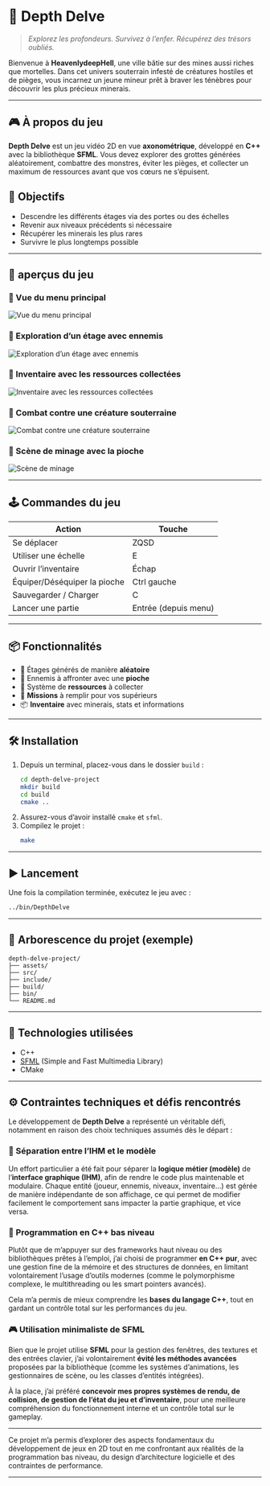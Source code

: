 

# 🌌 Depth Delve

> *Explorez les profondeurs. Survivez à l’enfer. Récupérez des trésors oubliés.*

Bienvenue à **HeavenlydeepHell**, une ville bâtie sur des mines aussi riches que mortelles. Dans cet univers souterrain infesté de créatures hostiles et de pièges, vous incarnez un jeune mineur prêt à braver les ténèbres pour découvrir les plus précieux minerais.

---

## 🎮 À propos du jeu

**Depth Delve** est un jeu vidéo 2D en vue **axonométrique**, développé en **C++** avec la bibliothèque **SFML**. Vous devez explorer des grottes générées aléatoirement, combattre des monstres, éviter les pièges, et collecter un maximum de ressources avant que vos cœurs ne s’épuisent.


## 🧭 Objectifs

- Descendre les différents étages via des portes ou des échelles
- Revenir aux niveaux précédents si nécessaire
- Récupérer les minerais les plus rares
- Survivre le plus longtemps possible

---

## 📸 aperçus du jeu

### 📌 Vue du menu principal  
![Vue du menu principal](assets/captures/menu.png)

### 📌 Exploration d’un étage avec ennemis  
![Exploration d’un étage avec ennemis](assets/captures/exploration.png)

### 📌 Inventaire avec les ressources collectées  
![Inventaire avec les ressources collectées](assets/captures/inventaire.png)

### 📌 Combat contre une créature souterraine  
![Combat contre une créature souterraine](assets/captures/combat.png)

### 📌 Scène de minage avec la pioche  
![Scène de minage](assets/captures/minage.png)


---

## 🕹️ Commandes du jeu

| Action                  | Touche                |
|------------------------|-----------------------|
| Se déplacer            | ZQSD                  |
| Utiliser une échelle   | E                     |
| Ouvrir l’inventaire    | Échap                 |
| Équiper/Déséquiper la pioche | Ctrl gauche     |
| Sauvegarder / Charger  | C                     |
| Lancer une partie      | Entrée (depuis menu)  |

---

## 📦 Fonctionnalités

- 🧱 Étages générés de manière **aléatoire**
- 👾 Ennemis à affronter avec une **pioche**
- 💎 Système de **ressources** à collecter
- 🧭 **Missions** à remplir pour vos supérieurs
- 📦 **Inventaire** avec minerais, stats et informations

---

## 🛠️ Installation

1. Depuis un terminal, placez-vous dans le dossier `build` :
   ```bash
   cd depth-delve-project
   mkdir build
   cd build
   cmake ..
   ```
2. Assurez-vous d’avoir installé `cmake` et `sfml`.
3. Compilez le projet :
   ```bash
   make
   ```

---

## ▶️ Lancement

Une fois la compilation terminée, exécutez le jeu avec :
```bash
../bin/DepthDelve
```

---

## 📁 Arborescence du projet (exemple)

```
depth-delve-project/
├── assets/
├── src/
├── include/
├── build/
├── bin/
└── README.md
```

---

## 🔧 Technologies utilisées

- C++
- [SFML](https://www.sfml-dev.org/) (Simple and Fast Multimedia Library)
- CMake


---

## ⚙️ Contraintes techniques et défis rencontrés

Le développement de **Depth Delve** a représenté un véritable défi, notamment en raison des choix techniques assumés dès le départ :

### 🔄 Séparation entre l’IHM et le modèle

Un effort particulier a été fait pour séparer la **logique métier (modèle)** de l’**interface graphique (IHM)**, afin de rendre le code plus maintenable et modulaire. Chaque entité (joueur, ennemis, niveaux, inventaire…) est gérée de manière indépendante de son affichage, ce qui permet de modifier facilement le comportement sans impacter la partie graphique, et vice versa.

### 🧵 Programmation en C++ bas niveau

Plutôt que de m’appuyer sur des frameworks haut niveau ou des bibliothèques prêtes à l’emploi, j’ai choisi de programmer **en C++ pur**, avec une gestion fine de la mémoire et des structures de données, en limitant volontairement l’usage d’outils modernes (comme le polymorphisme complexe, le multithreading ou les smart pointers avancés).

Cela m’a permis de mieux comprendre les **bases du langage C++**, tout en gardant un contrôle total sur les performances du jeu.

### 🎮 Utilisation minimaliste de SFML

Bien que le projet utilise **SFML** pour la gestion des fenêtres, des textures et des entrées clavier, j’ai volontairement **évité les méthodes avancées** proposées par la bibliothèque (comme les systèmes d’animations, les gestionnaires de scène, ou les classes d’entités intégrées).

À la place, j’ai préféré **concevoir mes propres systèmes de rendu, de collision, de gestion de l’état du jeu et d’inventaire**, pour une meilleure compréhension du fonctionnement interne et un contrôle total sur le gameplay.

---

Ce projet m’a permis d’explorer des aspects fondamentaux du développement de jeux en 2D tout en me confrontant aux réalités de la programmation bas niveau, du design d’architecture logicielle et des contraintes de performance.





---


